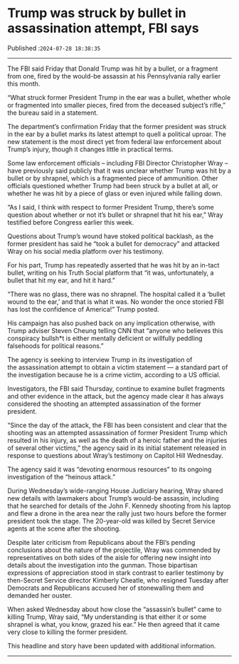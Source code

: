 # Trump was struck by bullet in assassination attempt, FBI says

Published :`2024-07-28 18:38:35`

---

The FBI said Friday that Donald Trump was hit by a bullet, or a fragment from one, fired by the would-be assassin at his Pennsylvania rally earlier this month.

“What struck former President Trump in the ear was a bullet, whether whole or fragmented into smaller pieces, fired from the deceased subject’s rifle,” the bureau said in a statement.

The department’s confirmation Friday that the former president was struck in the ear by a bullet marks its latest attempt to quell a political uproar. The new statement is the most direct yet from federal law enforcement about Trump’s injury, though it changes little in practical terms.

Some law enforcement officials – including FBI Director Christopher Wray – have previously said publicly that it was unclear whether Trump was hit by a bullet or by shrapnel, which is a fragmented piece of ammunition. Other officials questioned whether Trump had been struck by a bullet at all, or whether he was hit by a piece of glass or even injured while falling down.

“As I said, I think with respect to former President Trump, there’s some question about whether or not it’s bullet or shrapnel that hit his ear,” Wray testified before Congress earlier this week.

Questions about Trump’s wound have stoked political backlash, as the former president has said he “took a bullet for democracy” and attacked Wray on his social media platform over his testimony.

For his part, Trump has repeatedly asserted that he was hit by an in-tact bullet, writing on his Truth Social platform that “it was, unfortunately, a bullet that hit my ear, and hit it hard.”

“There was no glass, there was no shrapnel. The hospital called it a ‘bullet wound to the ear,’ and that is what it was. No wonder the once storied FBI has lost the confidence of America!” Trump posted.

His campaign has also pushed back on any implication otherwise, with Trump adviser Steven Cheung telling CNN that “anyone who believes this conspiracy bullsh*t is either mentally deficient or willfully peddling falsehoods for political reasons.”

The agency is seeking to interview Trump in its investigation of the assassination attempt to obtain a victim statement — a standard part of the investigation because he is a crime victim, according to a US official.

Investigators, the FBI said Thursday, continue to examine bullet fragments and other evidence in the attack, but the agency made clear it has always considered the shooting an attempted assassination of the former president.

“Since the day of the attack, the FBI has been consistent and clear that the shooting was an attempted assassination of former President Trump which resulted in his injury, as well as the death of a heroic father and the injuries of several other victims,” the agency said in its initial statement released in response to questions about Wray’s testimony on Capitol Hill Wednesday.

The agency said it was “devoting enormous resources” to its ongoing investigation of the “heinous attack.”

During Wednesday’s wide-ranging House Judiciary hearing, Wray shared new details with lawmakers about Trump’s would-be assassin, including that he searched for details of the John F. Kennedy shooting from his laptop and flew a drone in the area near the rally just two hours before the former president took the stage. The 20-year-old was killed by Secret Service agents at the scene after the shooting.

Despite later criticism from Republicans about the FBI’s pending conclusions about the nature of the projectile, Wray was commended by representatives on both sides of the aisle for offering new insight into details about the investigation into the gunman. Those bipartisan expressions of appreciation stood in stark contrast to earlier testimony by then-Secret Service director Kimberly Cheatle, who resigned Tuesday after Democrats and Republicans accused her of stonewalling them and demanded her ouster.

When asked Wednesday about how close the “assassin’s bullet” came to killing Trump, Wray said, “My understanding is that either it or some shrapnel is what, you know, grazed his ear.” He then agreed that it came very close to killing the former president.

This headline and story have been updated with additional information.

---

